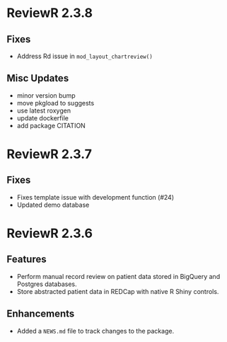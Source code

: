 # ReviewR 2.3.8

## Fixes
* Address Rd issue in `mod_layout_chartreview()`

## Misc Updates

* minor version bump
* move pkgload to suggests
* use latest roxygen
* update dockerfile
* add package CITATION

# ReviewR 2.3.7

## Fixes
* Fixes template issue with development function (#24)
* Updated demo database

# ReviewR 2.3.6

## Features

* Perform manual record review on patient data stored in BigQuery and Postgres databases.
* Store abstracted patient data in REDCap with native R Shiny controls.

## Enhancements

* Added a `NEWS.md` file to track changes to the package.
